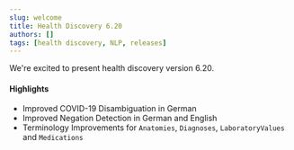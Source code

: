 ```yaml
---
slug: welcome
title: Health Discovery 6.20
authors: []
tags: [health discovery, NLP, releases]
---
```


We're excited to present health discovery version 6.20.

#### Highlights

- Improved COVID-19 Disambiguation in German
- Improved Negation Detection in German and English
- Terminology Improvements for `Anatomies`, `Diagnoses`, `LaboratoryValues` and `Medications`

